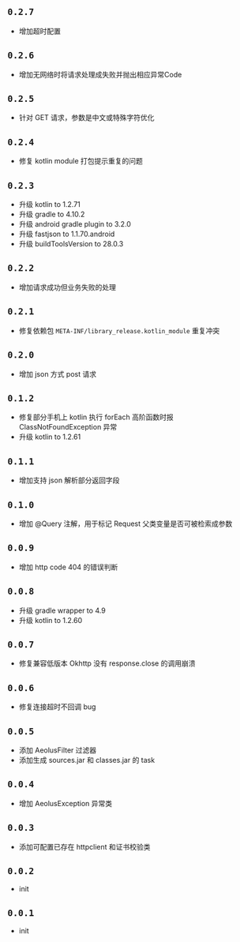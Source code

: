 ## `0.2.7`
- 增加超时配置

## `0.2.6`
- 增加无网络时将请求处理成失败并抛出相应异常Code

## `0.2.5`
- 针对 GET 请求，参数是中文或特殊字符优化

## `0.2.4`
- 修复 kotlin module 打包提示重复的问题

## `0.2.3`
- 升级 kotlin to 1.2.71
- 升级 gradle to 4.10.2
- 升级 android gradle plugin to 3.2.0
- 升级 fastjson to 1.1.70.android
- 升级 buildToolsVersion to 28.0.3

## `0.2.2`
- 增加请求成功但业务失败的处理

## `0.2.1`
- 修复依赖包 `META-INF/library_release.kotlin_module` 重复冲突

## `0.2.0`
- 增加 json 方式 post 请求

## `0.1.2`
- 修复部分手机上 kotlin 执行 forEach 高阶函数时报 ClassNotFoundException 异常
- 升级 kotlin to 1.2.61

## `0.1.1`
- 增加支持 json 解析部分返回字段

## `0.1.0`
- 增加 @Query 注解，用于标记 Request 父类变量是否可被检索成参数

## `0.0.9`
- 增加 http code 404 的错误判断

## `0.0.8`
- 升级 gradle wrapper to 4.9
- 升级 kotlin to 1.2.60

## `0.0.7`
- 修复兼容低版本 Okhttp 没有 response.close 的调用崩溃

## `0.0.6`
- 修复连接超时不回调 bug

## `0.0.5`
- 添加 AeolusFilter 过滤器
- 添加生成 sources.jar 和 classes.jar 的 task

## `0.0.4`
- 增加 AeolusException 异常类

## `0.0.3`
- 添加可配置已存在 httpclient 和证书校验类

## `0.0.2`
- init

## `0.0.1`
- init